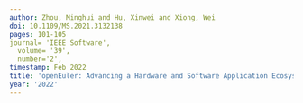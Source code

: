 ```yaml
---
author: Zhou, Minghui and Hu, Xinwei and Xiong, Wei
doi: 10.1109/MS.2021.3132138
pages: 101-105
journal= 'IEEE Software',    
  volume= '39',
  number='2',
timestamp: Feb 2022
title: 'openEuler: Advancing a Hardware and Software Application Ecosystem'
year: '2022'
---
```



